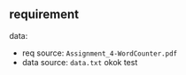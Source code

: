 ## requirement

data: 

- req source: `Assignment_4-WordCounter.pdf`
- data source: `data.txt`
okok
test
